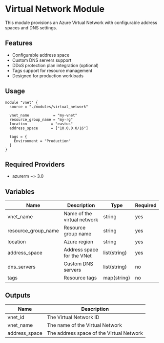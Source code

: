 # Virtual Network Module

This module provisions an Azure Virtual Network with configurable address spaces and DNS settings.

## Features

- Configurable address space
- Custom DNS servers support
- DDoS protection plan integration (optional)
- Tags support for resource management
- Designed for production workloads

## Usage

```hcl
module "vnet" {
  source = "./modules/virtual_network"

  vnet_name           = "my-vnet"
  resource_group_name = "my-rg"
  location           = "eastus"
  address_space      = ["10.0.0.0/16"]
  
  tags = {
    Environment = "Production"
  }
}
```

## Required Providers

- azurerm ~> 3.0

## Variables

| Name | Description | Type | Required |
|------|-------------|------|----------|
| vnet_name | Name of the virtual network | string | yes |
| resource_group_name | Resource group name | string | yes |
| location | Azure region | string | yes |
| address_space | Address space for the VNet | list(string) | yes |
| dns_servers | Custom DNS servers | list(string) | no |
| tags | Resource tags | map(string) | no |

## Outputs

| Name | Description |
|------|-------------|
| vnet_id | The Virtual Network ID |
| vnet_name | The name of the Virtual Network |
| address_space | The address space of the Virtual Network |